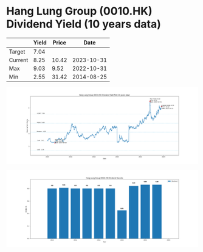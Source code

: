 # Hang Lung Group (0010.HK) Dividend Yield (10 years data)

|     | Yield   | Price | Date       |
|-----|---------|-------|------------|
| Target | 7.04 |  |  |
| Current | 8.25 | 10.42  | 2023-10-31 |
| Max | 9.03 | 9.52  | 2022-10-31 |
| Min | 2.55 | 31.42  | 2014-08-25 |

![Plot of Dividend Yield for Hang Lung Group (0010.HK)](0010_div_10.png)

![Plot of Annual Dividend Per Unit for Hang Lung Group (0010.HK)](0010_yearly_dpu.png)
